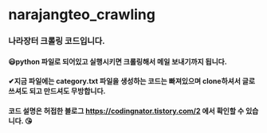 # narajangteo_crawling

### 나라장터 크롤링 코드입니다.
#### 😃python 파일로 되어있고 실행시키면 크롤링해서 메일 보내기까지 됩니다.
#### ✔지금 파일에는 category.txt 파일을 생성하는 코드는 빠져있으며 clone하셔서 글로 쓰셔도 되고 만드셔도 무방합니다.
#### 코드 설명은 허접한 블로그 https://codingnator.tistory.com/2 에서 확인할 수 있습니다. 😘
